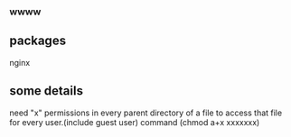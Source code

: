 ### wwww ###

## packages ##
nginx

## some details ##
need "x" permissions in every parent directory of a file to access that file for every user.(include guest user)
command (chmod a+x xxxxxxx)
